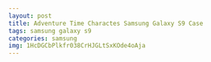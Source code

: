 ```yaml
---
layout: post
title: Adventure Time Charactes Samsung Galaxy S9 Case
tags: samsung galaxy s9
categories: samsung
img: 1HcDGCbPlkfr038CrHJGLtSxKOde4oAja
---
```

